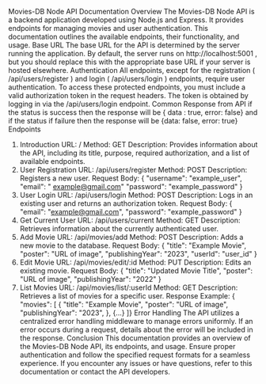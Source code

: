 Movies-DB Node API
Documentation
Overview
The Movies-DB Node API is a backend application developed using Node.js and Express. It 
provides endpoints for managing movies and user authentication. This documentation outlines 
the available endpoints, their functionality, and usage.
Base URL
The base URL for the API is determined by the server running the application. By default, the 
server runs on  http://localhost:5001 , but you should replace this with the appropriate 
base URL if your server is hosted elsewhere.
Authentication
All endpoints, except for the registration ( /api/users/register ) and login 
( /api/users/login ) endpoints, require user authentication. To access these protected 
endpoints, you must include a valid authorization token in the request headers. The token is 
obtained by logging in via the  /api/users/login  endpoint.
Common Response from API 
if the status is success then the response will be
{ data : true, error: false}
and if the status if failure then the response will be 
{data: false, error: true}
Endpoints
1. Introduction
URL:  /
Method:  GET
Description: Provides information about the API, including its title, purpose, required 
authorization, and a list of available endpoints.
2. User Registration
URL:  /api/users/register
Method:  POST
Description: Registers a new user.
Request Body:
{
  "username": "example_user",
  "email": " example@gmail.com"
  "password": "example_password"
}
3. User Login
URL:  /api/users/login
Method:  POST
Description: Logs in an existing user and returns an authorization token.
Request Body:
{
   "email": "example@gmail.com", 
  "password": "example_password"
}
4. Get Current User
URL:  /api/users/current
Method:  GET
Description: Retrieves information about the currently authenticated user.
5. Add Movie
URL:  /api/movies/add
Method:  POST
Description: Adds a new movie to the database.
Request Body: 
{
  "title": "Example Movie",
  "poster": "URL of image",
  "publishingYear": "2023",
  "userId": "user_id"
}
6. Edit Movie
URL:  /api/movies/edit/:id
Method:  PUT
Description: Edits an existing movie.
Request Body:
{
  "title": "Updated Movie Title",
  "poster": "URL of image",
  "publishingYear": "2022"
}
7. List Movies
URL:  /api/movies/list/:userId
Method:  GET
Description: Retrieves a list of movies for a specific user.
Response Example: 
{
  "movies": [
    {
      "title": "Example Movie",
      "poster": "URL of image",
      "publishingYear": "2023",
    },
    {...}
  ]}
Error Handling
The API utilizes a centralized error handling middleware to manage errors uniformly. If an error 
occurs during a request, details about the error will be included in the response.
Conclusion
This documentation provides an overview of the Movies-DB Node API, its endpoints, and 
usage. Ensure proper authentication and follow the specified request formats for a seamless 
experience. If you encounter any issues or have questions, refer to this documentation or 
contact the API developers.